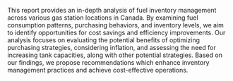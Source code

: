 This report provides an in-depth analysis of fuel inventory management across various gas station locations in Canada. By examining fuel consumption patterns, purchasing behaviors, and inventory levels, we aim to identify opportunities for cost savings and efficiency improvements. Our analysis focuses on evaluating the potential benefits of optimizing purchasing strategies, considering inflation, and assessing the need for increasing tank capacities, along with other potential strategies. Based on our findings, we propose recommendations which enhance inventory management practices and achieve cost-effective operations.
